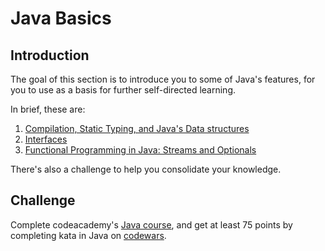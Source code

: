 # Java Basics

## Introduction
The goal of this section is to introduce you to some of Java's features, for you to use as a basis for further self-directed learning.

In brief, these are:

1. [Compilation, Static Typing, and Java's Data structures](1-1-compilation-statictyping-datastructures)
2. [Interfaces](1-2-interfaces)
3. [Functional Programming in Java: Streams and Optionals](1-3-functional-programming-java-streams-optionals)

There's also a challenge to help you consolidate your knowledge.

## Challenge
Complete codeacademy's [Java course](https://www.codecademy.com/learn/learn-java), and get at least 75 points by completing kata in Java on [codewars](https://www.codewars.com/).
